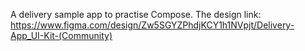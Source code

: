 A delivery sample app to practise Compose.
The design link: https://www.figma.com/design/Zw5SGYZPhdjKCY1h1NVpjt/Delivery-App_UI-Kit-(Community)
